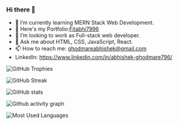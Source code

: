 ### Hi there 👋



- 🌱 I’m currently learning MERN Stack Web Development.
- 💼 Here's my Portfolio:<a href='https://fitabhi7996.github.io/'>Fitabhi7996</a>
- 👯 I’m looking to work as Full-stack web developer.
- 💬 Ask me about HTML, CSS, JavaScript, React.
- 📫 How to reach me: ghodmareabhishek@gmail.com
- LinkedIn: https://www.linkedin.com/in/abhishek-ghodmare796/
 
![GitHub Trophies](https://github-profile-trophy.vercel.app/?username=Fitabhi7996&theme=prussian&rank=-C)
 
![GitHub Streak](https://streak-stats.demolab.com/?user=Fitabhi7996&theme=prussian)


![GitHub stats](https://github-readme-stats.vercel.app/api?username=Fitabhi7996&show_icons=true&theme=prussian)

![Github activity graph](https://github-readme-activity-graph.cyclic.app/graph?username=Fitabhi7996&bg_color=172f45&color=000000&line=24292e&point=24292e&area=true&hide_border=true)



![Most Used Languages](https://github-readme-stats.vercel.app/api/top-langs/?username=Fitabhi7996&theme=prussian)


